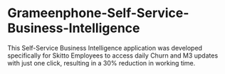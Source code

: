 # Grameenphone-Self-Service-Business-Intelligence
This Self-Service Business Intelligence application was developed specifically for Skitto Employees to access daily Churn and M3 updates with just one click, resulting in a 30% reduction in working time.
